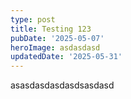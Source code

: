 ```yaml
---
type: post
title: Testing 123
pubDate: '2025-05-07'
heroImage: asdasdasd
updatedDate: '2025-05-31'
---
```

asasdasdasdasdsasdasd
